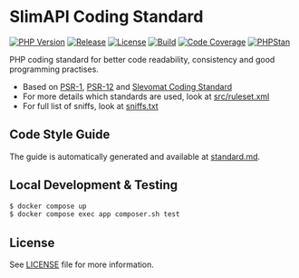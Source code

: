 # SlimAPI Coding Standard
[![PHP Version][img-php-version]][link-packagist]
[![Release][img-release]][link-release]
[![License][img-license]][link-license]
[![Build][img-build]][link-build]
[![Code Coverage][img-coverage]][link-coverage]
[![PHPStan][img-phpstan]][link-phpstan]

PHP coding standard for better code readability, consistency and good programming practises.

* Based on [PSR-1][link-psr-1], [PSR-12][link-psr-12] and [Slevomat Coding Standard][link-slevomat-coding-standard]
* For more details which standards are used, look at [src/ruleset.xml](src/ruleset.xml)
* For full list of sniffs, look at [sniffs.txt](sniffs.txt)

## Code Style Guide
The guide is automatically generated and available at [standard.md](standard.md).

## Local Development & Testing
```bash
$ docker compose up
$ docker compose exec app composer.sh test
```

## License
See [LICENSE][link-license] file for more information.

[link-build]: https://github.com/slimapi/coding-standard/actions
[link-coverage]: https://codecov.io/gh/slimapi/coding-standard
[link-issue-tracker]: https://github.com/slimapi/coding-standard/issues
[link-license]: LICENSE.md
[link-packagist]: https://packagist.org/packages/slimapi/coding-standard
[link-phpstan]: phpstan.neon
[link-psr-12]: https://www.php-fig.org/psr/psr-12/
[link-psr-1]: https://www.php-fig.org/psr/psr-1
[link-release]: https://github.com/slimapi/coding-standard/tags
[link-slevomat-coding-standard]: https://github.com/slevomat/coding-standard/tree/master/SlevomatCodingStandard/Sniffs
[link-slevomat-issue]: https://github.com/slevomat/coding-standard/issues/62
[link-slim]: http://www.slimframework.com

[img-build]: https://img.shields.io/github/actions/workflow/status/slimapi/coding-standard/.github/workflows/ci.yml?branch=master&style=flat-square&label=Build
[img-coverage]: https://img.shields.io/codecov/c/github/slimapi/coding-standard/master?style=flat-square&label=Coverage
[img-license]: https://img.shields.io/github/license/slimapi/coding-standard?style=flat-square&label=License&color=blue
[img-php-version]: https://img.shields.io/packagist/dependency-v/slimapi/coding-standard/php?label=PHP&style=flat-square
[img-phpstan]: https://img.shields.io/badge/style-%208%20%28strict%29-brightgreen.svg?&label=PHPStan&style=flat-square
[img-release]: https://img.shields.io/github/v/tag/slimapi/coding-standard.svg?label=Release&style=flat-square
